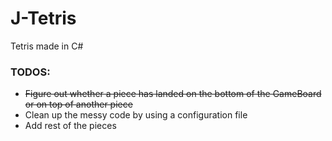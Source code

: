 # J-Tetris
Tetris made in C#

### TODOS:
* ~~Figure out whether a piece has landed on the bottom of the GameBoard or on top of another piece~~
* Clean up the messy code by using a configuration file
* Add rest of the pieces

